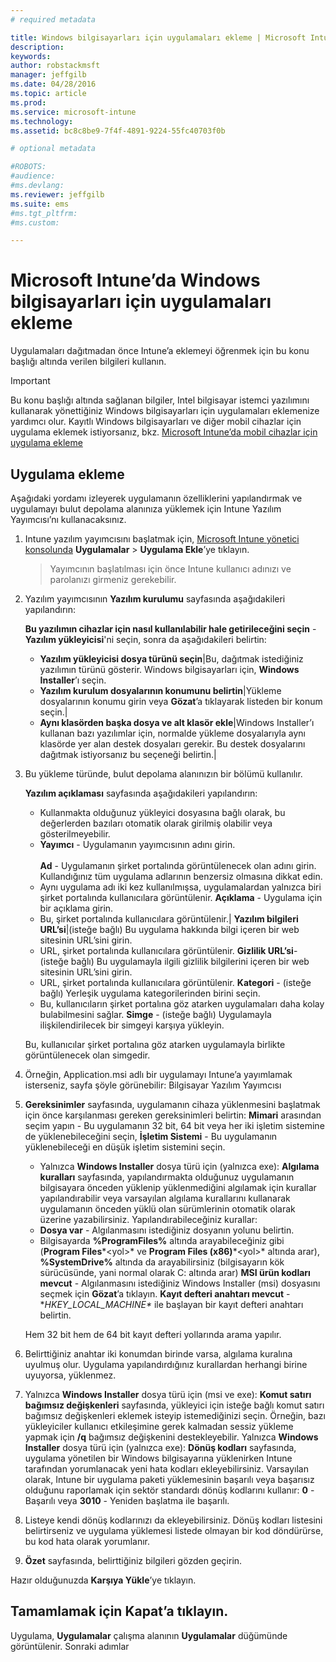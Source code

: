 ```yaml
---
# required metadata

title: Windows bilgisayarları için uygulamaları ekleme | Microsoft Intune
description:
keywords:
author: robstackmsft
manager: jeffgilb
ms.date: 04/28/2016
ms.topic: article
ms.prod:
ms.service: microsoft-intune
ms.technology:
ms.assetid: bc8c8be9-7f4f-4891-9224-55fc40703f0b

# optional metadata

#ROBOTS:
#audience:
#ms.devlang:
ms.reviewer: jeffgilb
ms.suite: ems
#ms.tgt_pltfrm:
#ms.custom:

---
```


# Microsoft Intune’da Windows bilgisayarları için uygulamaları ekleme

Uygulamaları dağıtmadan önce Intune’a eklemeyi öğrenmek için bu konu başlığı altında verilen bilgileri kullanın.

> [!IMPORTANT]
> Bu konu başlığı altında sağlanan bilgiler, Intel bilgisayar istemci yazılımını kullanarak yönettiğiniz Windows bilgisayarları için uygulamaları eklemenize yardımcı olur. Kayıtlı Windows bilgisayarları ve diğer mobil cihazlar için uygulama eklemek istiyorsanız, bkz. [Microsoft Intune’da mobil cihazlar için uygulama ekleme](add-apps-for-mobile-devices-in-microsoft-intune.md)


## Uygulama ekleme
Aşağıdaki yordamı izleyerek uygulamanın özelliklerini yapılandırmak ve uygulamayı bulut depolama alanınıza yüklemek için Intune Yazılım Yayımcısı’nı kullanacaksınız.

1.  Intune yazılım yayımcısını başlatmak için, [Microsoft Intune yönetici konsolunda](https://manage.microsoft.com) **Uygulamalar** &gt; **Uygulama Ekle**’ye tıklayın.

    > Yayımcının başlatılması için önce Intune kullanıcı adınızı ve parolanızı girmeniz gerekebilir.



2.  Yazılım yayımcısının **Yazılım kurulumu** sayfasında aşağıdakileri yapılandırın:

    **Bu yazılımın cihazlar için nasıl kullanılabilir hale getirileceğini seçin** - **Yazılım yükleyicisi**'ni seçin, sonra da aşağıdakileri belirtin:

    - **Yazılım yükleyicisi dosya türünü seçin**|Bu, dağıtmak istediğiniz yazılımın türünü gösterir. Windows bilgisayarları için, **Windows Installer**’ı seçin.
    - **Yazılım kurulum dosyalarının konumunu belirtin**|Yükleme dosyalarının konumu girin veya **Gözat**’a tıklayarak listeden bir konum seçin.|
    - **Aynı klasörden başka dosya ve alt klasör ekle**|Windows Installer’ı kullanan bazı yazılımlar için, normalde yükleme dosyalarıyla aynı klasörde yer alan destek dosyaları gerekir. Bu destek dosyalarını dağıtmak istiyorsanız bu seçeneği belirtin.|

3.  Bu yükleme türünde, bulut depolama alanınızın bir bölümü kullanılır.

    **Yazılım açıklaması** sayfasında aşağıdakileri yapılandırın:

    - Kullanmakta olduğunuz yükleyici dosyasına bağlı olarak, bu değerlerden bazıları otomatik olarak girilmiş olabilir veya gösterilmeyebilir.
    - **Yayımcı** - Uygulamanın yayımcısının adını girin.<br /><br />**Ad** - Uygulamanın şirket portalında görüntülenecek olan adını girin. Kullandığınız tüm uygulama adlarının benzersiz olmasına dikkat edin.
    - Aynı uygulama adı iki kez kullanılmışsa, uygulamalardan yalnızca biri şirket portalında kullanıcılara görüntülenir. **Açıklama** - Uygulama için bir açıklama girin.
    - Bu, şirket portalında kullanıcılara görüntülenir.| **Yazılım bilgileri URL’si**|(isteğe bağlı) Bu uygulama hakkında bilgi içeren bir web sitesinin URL’sini girin.
    - URL, şirket portalında kullanıcılara görüntülenir. **Gizlilik URL’si**- (isteğe bağlı) Bu uygulamayla ilgili gizlilik bilgilerini içeren bir web sitesinin URL’sini girin.
    - URL, şirket portalında kullanıcılara görüntülenir. **Kategori** - (isteğe bağlı) Yerleşik uygulama kategorilerinden birini seçin.
    - Bu, kullanıcıların şirket portalına göz atarken uygulamaları daha kolay bulabilmesini sağlar. **Simge** - (isteğe bağlı) Uygulamayla ilişkilendirilecek bir simgeyi karşıya yükleyin.

    Bu, kullanıcılar şirket portalına göz atarken uygulamayla birlikte görüntülenecek olan simgedir.

4.  Örneğin, Application.msi adlı bir uygulamayı Intune’a yayımlamak isterseniz, sayfa şöyle görünebilir: Bilgisayar Yazılım Yayımcısı

5.  **Gereksinimler** sayfasında, uygulamanın cihaza yüklenmesini başlatmak için önce karşılanması gereken gereksinimleri belirtin:
    **Mimari** arasından seçim yapın - Bu uygulamanın 32 bit, 64 bit veya her iki işletim sistemine de yüklenebileceğini seçin, **İşletim Sistemi** - Bu uygulamanın yüklenebileceği en düşük işletim sistemini seçin.
    - Yalnızca **Windows Installer** dosya türü için (yalnızca exe): **Algılama kuralları** sayfasında, yapılandırmakta olduğunuz uygulamanın bilgisayara önceden yüklenip yüklenmediğini algılamak için kurallar yapılandırabilir veya varsayılan algılama kurallarını kullanarak uygulamanın önceden yüklü olan sürümlerinin otomatik olarak üzerine yazabilirsiniz. Yapılandırabileceğiniz kurallar:
    - **Dosya var** - Algılanmasını istediğiniz dosyanın yolunu belirtin. 
    - Bilgisayarda **%ProgramFiles%** altında arayabileceğiniz gibi (**Program Files**\*&lt;yol&gt;* ve **Program Files (x86)**\*&lt;yol&gt;* altında arar), **%SystemDrive%** altında da arayabilirsiniz (bilgisayarın kök sürücüsünde, yani normal olarak C: altında arar) **MSI ürün kodları mevcut** - Algılanmasını istediğiniz Windows Installer (msi) dosyasını seçmek için **Gözat**’a tıklayın. **Kayıt defteri anahtarı mevcut** - **HKEY_LOCAL_MACHINE\** ile başlayan bir kayıt defteri anahtarı belirtin.

    Hem 32 bit hem de 64 bit kayıt defteri yollarında arama yapılır.

6.  Belirttiğiniz anahtar iki konumdan birinde varsa, algılama kuralına uyulmuş olur. Uygulama yapılandırdığınız kurallardan herhangi birine uyuyorsa, yüklenmez.

7.  Yalnızca **Windows Installer** dosya türü için (msi ve exe): **Komut satırı bağımsız değişkenleri** sayfasında, yükleyici için isteğe bağlı komut satırı bağımsız değişkenleri eklemek isteyip istemediğinizi seçin.
    Örneğin, bazı yükleyiciler kullanıcı etkileşimine gerek kalmadan sessiz yükleme yapmak için **/q** bağımsız değişkenini destekleyebilir. Yalnızca **Windows Installer** dosya türü için (yalnızca exe): **Dönüş kodları** sayfasında, uygulama yönetilen bir Windows bilgisayarına yüklenirken Intune tarafından yorumlanacak yeni hata kodları ekleyebilirsiniz. Varsayılan olarak, Intune bir uygulama paketi yüklemesinin başarılı veya başarısız olduğunu raporlamak için sektör standardı dönüş kodlarını kullanır: **0** - Başarılı veya **3010** - Yeniden başlatma ile başarılı.

8.  Listeye kendi dönüş kodlarınızı da ekleyebilirsiniz. Dönüş kodları listesini belirtirseniz ve uygulama yüklemesi listede olmayan bir kod döndürürse, bu kod hata olarak yorumlanır.

9. **Özet** sayfasında, belirttiğiniz bilgileri gözden geçirin.

Hazır olduğunuzda **Karşıya Yükle**’ye tıklayın.

## Tamamlamak için **Kapat**’a tıklayın.

Uygulama, **Uygulamalar** çalışma alanının **Uygulamalar** düğümünde görüntülenir. Sonraki adımlar

<!--HONumber=May16_HO2-->



